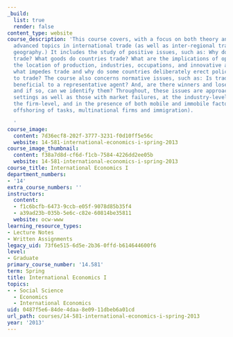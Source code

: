 ```yaml
---
_build:
  list: true
  render: false
content_type: website
course_description: 'This course covers, with a focus on both theory and empirics,
  advanced topics in international trade (as well as inter-regional trade and economic
  geography.) It includes the study of positive issues, such as: Why do countries
  trade? What goods do countries trade? What are the implications of openness for
  the location of production, industries, occupations, and innovative activity? And,
  what impedes trade and why do some countries deliberately erect policy impediments
  to trade? The course also concerns normative issues, such as: Is trade openness
  beneficial to a representative agent? And, are there winners and losers from trade
  and if so, can we identify them? Throughout, these issues are approached in neoclassical
  settings as well as those with market failures, at the industry-level as well as
  the firm-level, and in the presence of both mobile and immobile factors (e.g., FDI,
  offshoring of tasks, multinational firms and immigration).

  '
course_image:
  content: 7d36ecf8-202f-3777-3231-f0d10ff5e56c
  website: 14-581-international-economics-i-spring-2013
course_image_thumbnail:
  content: f38a7d8d-cf6d-f1cb-7584-4226dd2ee05b
  website: 14-581-international-economics-i-spring-2013
course_title: International Economics I
department_numbers:
- '14'
extra_course_numbers: ''
instructors:
  content:
  - f1c6bcfb-6473-9ccb-e05f-9078d85b35f4
  - a39ad23b-035b-5e6c-c82e-60814be35811
  website: ocw-www
learning_resource_types:
- Lecture Notes
- Written Assignments
legacy_uid: 73f6e515-6d5e-2b36-0ffd-b614644600f6
level:
- Graduate
primary_course_number: '14.581'
term: Spring
title: International Economics I
topics:
- - Social Science
  - Economics
  - International Economics
uid: 0487f5e6-84de-4daa-8e09-11dbeb6a01cd
url_path: courses/14-581-international-economics-i-spring-2013
year: '2013'
---
```

